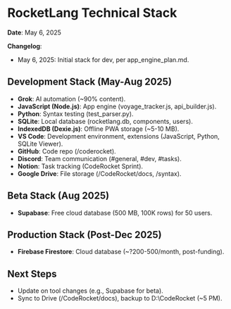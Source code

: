 # RocketLang Technical Stack

**Date**: May 6, 2025

**Changelog**:
- May 6, 2025: Initial stack for dev, per app_engine_plan.md.

## Development Stack (May-Aug 2025)
- **Grok**: AI automation (~90% content).
- **JavaScript (Node.js)**: App engine (voyage_tracker.js, api_builder.js).
- **Python**: Syntax testing (test_parser.py).
- **SQLite**: Local database (rocketlang.db, components, users).
- **IndexedDB (Dexie.js)**: Offline PWA storage (~5-10 MB).
- **VS Code**: Development environment, extensions (JavaScript, Python, SQLite Viewer).
- **GitHub**: Code repo (/coderocket).
- **Discord**: Team communication (#general, #dev, #tasks).
- **Notion**: Task tracking (CodeRocket Sprint).
- **Google Drive**: File storage (/CodeRocket/docs, /syntax).

## Beta Stack (Aug 2025)
- **Supabase**: Free cloud database (500 MB, 100K rows) for 50 users.

## Production Stack (Post-Dec 2025)
- **Firebase Firestore**: Cloud database (~?200-500/month, post-funding).

## Next Steps
- Update on tool changes (e.g., Supabase for beta).
- Sync to Drive (/CodeRocket/docs), backup to D:\CodeRocket (~5 PM).